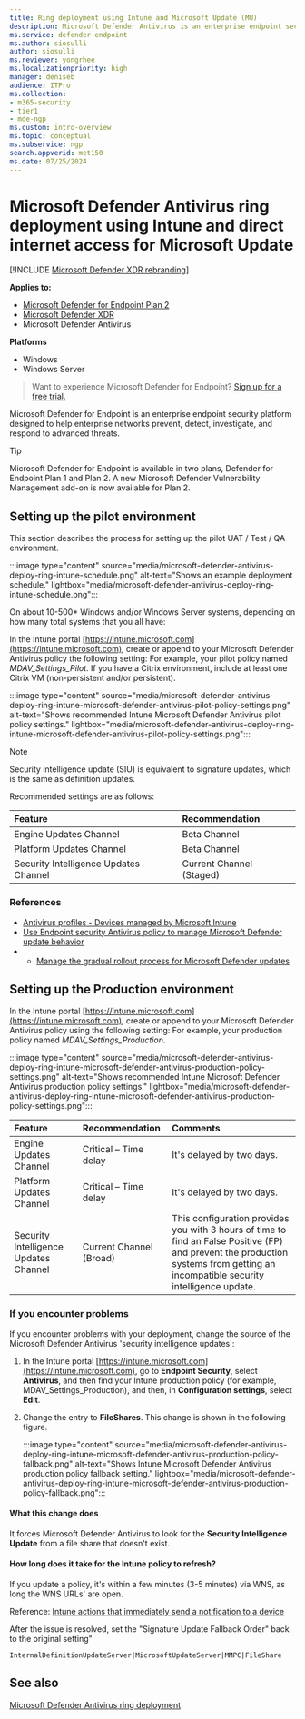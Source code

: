 ```yaml
---
title: Ring deployment using Intune and Microsoft Update (MU)
description: Microsoft Defender Antivirus is an enterprise endpoint security platform that helps defend against advanced persistent threats. This article provides information about how to use a ring deployment method to update your Microsoft Defender Antivirus clients using Intune and Microsoft Update (MU).
ms.service: defender-endpoint
ms.author: siosulli
author: siosulli
ms.reviewer: yongrhee
ms.localizationpriority: high
manager: deniseb
audience: ITPro
ms.collection: 
- m365-security
- tier1
- mde-ngp
ms.custom: intro-overview
ms.topic: conceptual
ms.subservice: ngp
search.appverid: met150
ms.date: 07/25/2024
---
```


# Microsoft Defender Antivirus ring deployment using Intune and direct internet access for Microsoft Update

[!INCLUDE [Microsoft Defender XDR rebranding](../includes/microsoft-defender.md)]

**Applies to:**

- [Microsoft Defender for Endpoint Plan 2](microsoft-defender-endpoint.md)
- [Microsoft Defender XDR](/defender-xdr)
- Microsoft Defender Antivirus

**Platforms**

- Windows
- Windows Server

> Want to experience Microsoft Defender for Endpoint? [Sign up for a free trial.](https://signup.microsoft.com/create-account/signup?products=7f379fee-c4f9-4278-b0a1-e4c8c2fcdf7e&ru=https://aka.ms/MDEp2OpenTrial?ocid=docs-wdatp-exposedapis-abovefoldlink)

Microsoft Defender for Endpoint is an enterprise endpoint security platform designed to help enterprise networks prevent, detect, investigate, and respond to advanced threats.

> [!TIP]
> Microsoft Defender for Endpoint is available in two plans, Defender for Endpoint Plan 1 and Plan 2. A new Microsoft Defender Vulnerability Management add-on is now available for Plan 2.

## Setting up the pilot environment 

This section describes the process for setting up the pilot UAT / Test / QA environment.

:::image type="content" source="media/microsoft-defender-antivirus-deploy-ring-intune-schedule.png" alt-text="Shows an example deployment schedule." lightbox="media/microsoft-defender-antivirus-deploy-ring-intune-schedule.png":::

On about 10-500* Windows and/or Windows Server systems, depending on how many total systems that you all have:

In the Intune portal [https://intune.microsoft.com](https://intune.microsoft.com), create or append to your Microsoft Defender Antivirus policy the following setting:
For example, your pilot policy named _MDAV_Settings_Pilot_. If you have a Citrix environment, include at least one Citrix VM (non-persistent and/or  persistent).

:::image type="content" source="media/microsoft-defender-antivirus-deploy-ring-intune-microsoft-defender-antivirus-pilot-policy-settings.png" alt-text="Shows recommended Intune Microsoft Defender Antivirus pilot policy settings." lightbox="media/microsoft-defender-antivirus-deploy-ring-intune-microsoft-defender-antivirus-pilot-policy-settings.png":::

> [!NOTE]
> Security intelligence update (SIU) is equivalent to signature updates, which is the same as definition updates.

Recommended settings are as follows:

|Feature  | Recommendation |
|:--- |:--- |
| Engine Updates Channel | Beta Channel |
| Platform Updates Channel | Beta Channel |
| Security Intelligence Updates Channel | Current Channel (Staged) |

### References

- [Antivirus profiles - Devices managed by Microsoft Intune](/mem/intune/protect/endpoint-security-antivirus-policy#antivirus-profiles)
- [Use Endpoint security Antivirus policy to manage Microsoft Defender update behavior](/mem/intune/fundamentals/whats-new#use-endpoint-security-antivirus-policy-to-manage-microsoft-defender-update-behavior-preview)
- - [Manage the gradual rollout process for Microsoft Defender updates](manage-gradual-rollout.md#manage-the-gradual-rollout-process-for-microsoft-defender-updates)

## Setting up the Production environment 

In the Intune portal [https://intune.microsoft.com](https://intune.microsoft.com), create or append to your Microsoft Defender Antivirus policy using the following setting:
For example, your production policy named _MDAV_Settings_Production_.

:::image type="content" source="media/microsoft-defender-antivirus-deploy-ring-intune-microsoft-defender-antivirus-production-policy-settings.png" alt-text="Shows recommended Intune Microsoft Defender Antivirus production policy settings." lightbox="media/microsoft-defender-antivirus-deploy-ring-intune-microsoft-defender-antivirus-production-policy-settings.png":::

|Feature  | Recommendation | Comments |
|:--- |:--- |:--- |
| Engine Updates Channel | Critical – Time delay | It's delayed by two days.|
| Platform Updates Channel | Critical – Time delay | It's delayed by two days.|
| Security Intelligence Updates Channel | Current Channel (Broad) | This configuration provides you with 3 hours of time to find an False Positive (FP) and prevent the production systems from getting an incompatible security intelligence update. |

### If you encounter problems

If you encounter problems with your deployment, change the source of the Microsoft Defender Antivirus 'security intelligence updates':

1. In the Intune portal [https://intune.microsoft.com](https://intune.microsoft.com), go to **Endpoint Security**, select **Antivirus**, and then find your Intune production policy (for example, MDAV_Settings_Production), and then, in **Configuration settings**, select **Edit**.

1. Change the entry to **FileShares**. This change is shown in the following figure.

   :::image type="content" source="media/microsoft-defender-antivirus-deploy-ring-intune-microsoft-defender-antivirus-production-policy-fallback.png" alt-text="Shows Intune Microsoft Defender Antivirus production policy fallback setting." lightbox="media/microsoft-defender-antivirus-deploy-ring-intune-microsoft-defender-antivirus-production-policy-fallback.png":::

#### What this change does

It forces Microsoft Defender Antivirus to look for the **Security Intelligence Update** from a file share that doesn't exist.

#### How long does it take for the Intune policy to refresh?

If you update a policy, it's within a few minutes (3-5 minutes) via WNS, as long the WNS URLs' are open.

Reference:   [Intune actions that immediately send a notification to a device](/mem/intune/configuration/device-profile-troubleshoot#intune-actions-that-immediately-send-a-notification-to-a-device)

After the issue is resolved, set the "Signature Update Fallback Order" back to the original setting"

`InternalDefinitionUpdateServer|MicrosoftUpdateServer|MMPC|FileShare`

## See also 

[Microsoft Defender Antivirus ring deployment](microsoft-defender-antivirus-ring-deployment.md)
